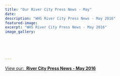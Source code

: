```yaml
---
title: "Our River City Press News - May"
date: 
description: "WHS River City Press News - May 2016"
featured-image: 
excerpt: "WHS River City Press News - May 2016"
image_gallery:
	
	
	
	
	
---
```


<p><a style="line-height: 1.5;" href="http://c1940652.r52.cf0.rackcdn.com/579e7c1dff2a7c38fb000d94/Rivercity-Press-Newsletter---May-2016.pdf"><span>View our: &nbsp;<strong>River City Press News - May 2016</strong></span></a></p>

